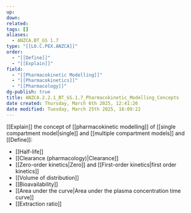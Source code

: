 ```yaml
---
up: 
down: 
related: 
tags: []
aliases:
  - ANZCA.BT_GS 1.7
type: "[[LO.C.PEX.ANZCA]]"
order:
  - "[[Define]]"
  - "[[Explain]]"
field:
  - "[[Pharmacokinetic Modelling]]"
  - "[[Pharmacokinetics]]"
  - "[[Pharmacology]]"
dg-publish: true
title: ANZCA.2.2.1_BT_GS.1.7_Pharmacokinetic_Modelling_Concepts
date created: Thursday, March 6th 2025, 12:41:26
date modified: Tuesday, March 25th 2025, 16:09:22
---
```


[[Explain]] the concept of [[pharmacokinetic modelling]] of [[single compartment model|single]] and [[multiple compartment models]] and [[Define]]:

* [[Half-life]]
* [[Clearance (pharmacology)|Clearance]]
* [[Zero-order kinetics|Zero]] and [[First-order kinetics|first order kinetics]]
* [[Volume of distribution]]
* [[Bioavailability]]
* [[Area under the curve|Area under the plasma concentration time curve]]
* [[Extraction ratio]]
